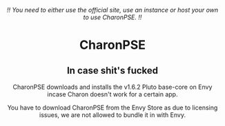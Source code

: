 <div align="center">
  <p><i>!! You need to either use the official site, use an instance or host your own to use CharonPSE. !!</i></p>
  <h1>CharonPSE</h1>
  <h2>In case shit's fucked</h2>
  <p>CharonPSE downloads and installs the v1.6.2 Pluto base-core on Envy incase Charon doesn't work for a certain app.</p>
  <p>You have to download CharonPSE from the Envy Store as due to licensing issues, we are not allowed to bundle it in with Envy.</p>
</div>

